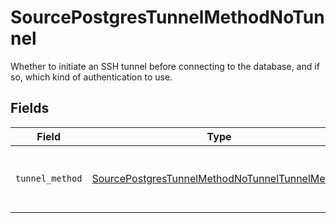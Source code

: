 # SourcePostgresTunnelMethodNoTunnel

Whether to initiate an SSH tunnel before connecting to the database, and if so, which kind of authentication to use.


## Fields

| Field                                                                                                                   | Type                                                                                                                    | Required                                                                                                                | Description                                                                                                             |
| ----------------------------------------------------------------------------------------------------------------------- | ----------------------------------------------------------------------------------------------------------------------- | ----------------------------------------------------------------------------------------------------------------------- | ----------------------------------------------------------------------------------------------------------------------- |
| `tunnel_method`                                                                                                         | [SourcePostgresTunnelMethodNoTunnelTunnelMethod](../../models/shared/sourcepostgrestunnelmethodnotunneltunnelmethod.md) | :heavy_check_mark:                                                                                                      | No ssh tunnel needed to connect to database                                                                             |